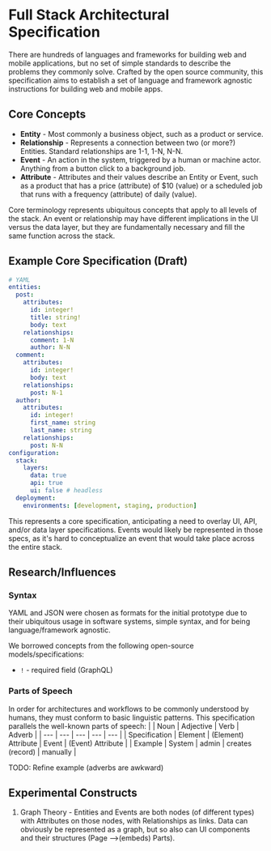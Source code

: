 # Full Stack Architectural Specification
There are hundreds of languages and frameworks for building web and mobile applications, but no set of simple standards to describe the problems they commonly solve. Crafted by the open source community, this specification aims to establish a set of language and framework agnostic instructions for building web and mobile apps. 

## Core Concepts
* **Entity** - Most commonly a business object, such as a product or service. 
* **Relationship** - Represents a connection between two (or more?) Entities. Standard relationships are 1-1, 1-N, N-N. 
* **Event** - An action in the system, triggered by a human or machine actor. Anything from a button click to a background job. 
* **Attribute** - Attributes and their values describe an Entity or Event, such as a product that has a price (attribute) of $10 (value) or a scheduled job that runs with a frequency (attribute) of daily (value). 

Core terminology represents ubiquitous concepts that apply to all levels of the stack. An event or relationship may have different implications in the UI versus the data layer, but they are fundamentally necessary and fill the same function across the stack.

## Example Core Specification (Draft)
```yaml
# YAML
entities:
  post:
    attributes:
      id: integer!
      title: string!
      body: text
    relationships:
      comment: 1-N
      author: N-N
  comment:
    attributes:
      id: integer!
      body: text
    relationships:
      post: N-1
  author:
    attributes:
      id: integer!
      first_name: string
      last_name: string
    relationships:
      post: N-N
configuration:
  stack:
    layers:
      data: true
      api: true
      ui: false # headless
  deployment:
    environments: [development, staging, production]
```
This represents a core specification, anticipating a need to overlay UI, API, and/or data layer specifications. Events would likely be represented in those specs, as it's hard to conceptualize an event that would take place across the entire stack. 

## Research/Influences

### Syntax
YAML and JSON were chosen as formats for the initial prototype due to their ubiquitous usage in software systems, simple syntax, and for being language/framework agnostic.

We borrowed concepts from the following open-source models/specifications:
* `!` - required field (GraphQL)

### Parts of Speech
In order for architectures and workflows to be commonly understood by humans, they must conform to basic linguistic patterns. This specification parallels the well-known parts of speech:
| | Noun | Adjective | Verb | Adverb |
| --- | --- | --- | --- | --- |
| Specification | Element | (Element) Attribute | Event | (Event) Attribute |
| Example | System | admin | creates (record) | manually |

TODO: Refine example (adverbs are awkward)

## Experimental Constructs
1. Graph Theory - Entities and Events are both nodes (of different types) with Attributes on those nodes, with Relationships as links. Data can obviously be represented as a graph, but so also can UI components and their structures (Page -->(embeds) Parts).
